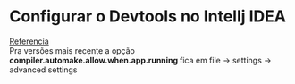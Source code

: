 # Configurar o Devtools no Intellj IDEA

[Referencia](https://omonteirox.medium.com/como-utilizar-o-devtools-no-intellij-f50344b5ec93)
<br>
Pra versões mais recente a opção <b>compiler.automake.allow.when.app.running </b> 
fica em file -> settings -> advanced settings 